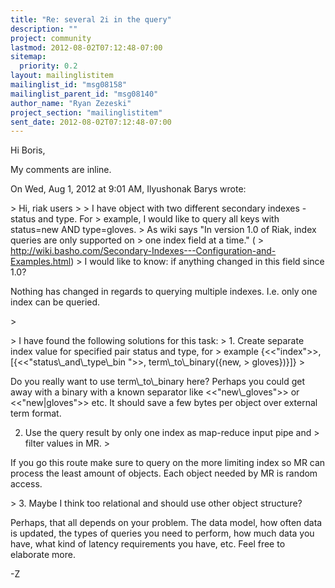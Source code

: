 ```yaml
---
title: "Re: several 2i in the query"
description: ""
project: community
lastmod: 2012-08-02T07:12:48-07:00
sitemap:
  priority: 0.2
layout: mailinglistitem
mailinglist_id: "msg08158"
mailinglist_parent_id: "msg08140"
author_name: "Ryan Zezeski"
project_section: "mailinglistitem"
sent_date: 2012-08-02T07:12:48-07:00
---
```



Hi Boris,

My comments are inline.

On Wed, Aug 1, 2012 at 9:01 AM, Ilyushonak Barys  wrote:

&gt; Hi, riak users
&gt;
&gt; I have object with two different secondary indexes - status and type. For
&gt; example, I would like to query all keys with status=new AND type=gloves.
&gt; As wiki says "In version 1.0 of Riak, index queries are only supported on
&gt; one index field at a time." (
&gt; http://wiki.basho.com/Secondary-Indexes---Configuration-and-Examples.html)
&gt; I would like to know: if anything changed in this field since 1.0?


Nothing has changed in regards to querying multiple indexes. I.e. only one
index can be queried.


&gt;


&gt; I have found the following solutions for this task:
&gt; 1. Create separate index value for specified pair status and type, for
&gt; example {&lt;&lt;"index"&gt;&gt;, [{&lt;&lt;"status\\_and\\_type\\_bin "&gt;&gt;, term\\_to\\_binary({new,
&gt; gloves})}]}
&gt;

Do you really want to use term\\_to\\_binary here? Perhaps you could get away
with a binary with a known separator like &lt;&lt;"new\\_gloves"&gt;&gt; or
&lt;&lt;"new|gloves"&gt;&gt; etc. It should save a few bytes per object over external
term format.

2. Use the query result by only one index as map-reduce input pipe and
&gt; filter values in MR.
&gt;

If you go this route make sure to query on the more limiting index so MR
can process the least amount of objects. Each object needed by MR is
random access.


&gt; 3. Maybe I think too relational and should use other object structure?


Perhaps, that all depends on your problem. The data model, how often data
is updated, the types of queries you need to perform, how much data you
have, what kind of latency requirements you have, etc. Feel free to
elaborate more.

-Z

